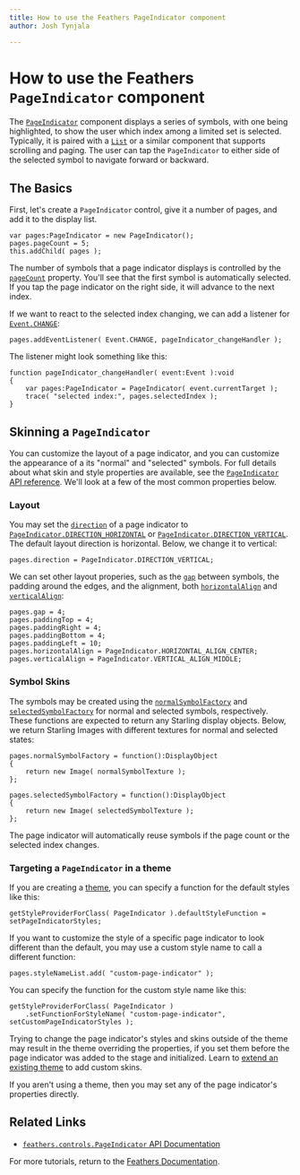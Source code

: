 ```yaml
---
title: How to use the Feathers PageIndicator component  
author: Josh Tynjala

---
```

# How to use the Feathers `PageIndicator` component

The [`PageIndicator`](../api-reference/feathers/controls/PageIndicator.html) component displays a series of symbols, with one being highlighted, to show the user which index among a limited set is selected. Typically, it is paired with a [`List`](list.html) or a similar component that supports scrolling and paging. The user can tap the `PageIndicator` to either side of the selected symbol to navigate forward or backward.

## The Basics

First, let's create a `PageIndicator` control, give it a number of pages, and add it to the display list.

``` code
var pages:PageIndicator = new PageIndicator();
pages.pageCount = 5;
this.addChild( pages );
```

The number of symbols that a page indicator displays is controlled by the [`pageCount`](../api-reference/feathers/controls/PageIndicator.html#pageCount) property. You'll see that the first symbol is automatically selected. If you tap the page indicator on the right side, it will advance to the next index.

If we want to react to the selected index changing, we can add a listener for [`Event.CHANGE`](../api-reference/feathers/controls/PageIndicator.html#event:change):

``` code
pages.addEventListener( Event.CHANGE, pageIndicator_changeHandler );
```

The listener might look something like this:

``` code
function pageIndicator_changeHandler( event:Event ):void
{
    var pages:PageIndicator = PageIndicator( event.currentTarget );
    trace( "selected index:", pages.selectedIndex );
}
```

## Skinning a `PageIndicator`

You can customize the layout of a page indicator, and you can customize the appearance of a its "normal" and "selected" symbols. For full details about what skin and style properties are available, see the [`PageIndicator` API reference](../api-reference/feathers/controls/PageIndicator.html). We'll look at a few of the most common properties below.

### Layout

You may set the [`direction`](../api-reference/feathers/controls/PageIndicator.html#direction) of a page indicator to [`PageIndicator.DIRECTION_HORIZONTAL`](../api-reference/feathers/controls/PageIndicator.html#DIRECTION_HORIZONTAL) or [`PageIndicator.DIRECTION_VERTICAL`](../api-reference/feathers/controls/PageIndicator.html#DIRECTION_VERTICAL). The default layout direction is horizontal. Below, we change it to vertical:

``` code
pages.direction = PageIndicator.DIRECTION_VERTICAL;
```

We can set other layout properies, such as the [`gap`](../api-reference/feathers/controls/PageIndicator.html#gap) between symbols, the padding around the edges, and the alignment, both [`horizontalAlign`](../api-reference/feathers/controls/PageIndicator.html#horizontalAlign) and [`verticalAlign`](../api-reference/feathers/controls/PageIndicator.html#verticalAlign):

``` code
pages.gap = 4;
pages.paddingTop = 4;
pages.paddingRight = 4;
pages.paddingBottom = 4;
pages.paddingLeft = 10;
pages.horizontalAlign = PageIndicator.HORIZONTAL_ALIGN_CENTER;
pages.verticalAlign = PageIndicator.VERTICAL_ALIGN_MIDDLE;
```

### Symbol Skins

The symbols may be created using the [`normalSymbolFactory`](../api-reference/feathers/controls/PageIndicator.html#normalSymbolFactory) and [`selectedSymbolFactory`](../api-reference/feathers/controls/PageIndicator.html#selectedSymbolFactory) for normal and selected symbols, respectively. These functions are expected to return any Starling display objects. Below, we return Starling Images with different textures for normal and selected states:

``` code
pages.normalSymbolFactory = function():DisplayObject
{
    return new Image( normalSymbolTexture );
};
 
pages.selectedSymbolFactory = function():DisplayObject
{
    return new Image( selectedSymbolTexture );
};
```

The page indicator will automatically reuse symbols if the page count or the selected index changes.

### Targeting a `PageIndicator` in a theme

If you are creating a [theme](themes.html), you can specify a function for the default styles like this:

``` code
getStyleProviderForClass( PageIndicator ).defaultStyleFunction = setPageIndicatorStyles;
```

If you want to customize the style of a specific page indicator to look different than the default, you may use a custom style name to call a different function:

``` code
pages.styleNameList.add( "custom-page-indicator" );
```

You can specify the function for the custom style name like this:

``` code
getStyleProviderForClass( PageIndicator )
    .setFunctionForStyleName( "custom-page-indicator", setCustomPageIndicatorStyles );
```

Trying to change the page indicator's styles and skins outside of the theme may result in the theme overriding the properties, if you set them before the page indicator was added to the stage and initialized. Learn to [extend an existing theme](extending-themes.html) to add custom skins.

If you aren't using a theme, then you may set any of the page indicator's properties directly.

## Related Links

-   [`feathers.controls.PageIndicator` API Documentation](../api-reference/feathers/controls/PageIndicator.html)

For more tutorials, return to the [Feathers Documentation](index.html).


